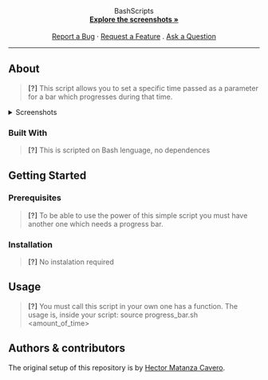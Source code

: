 
<div align="center">
  BashScripts
  <br />
  <a href="#about"><strong>Explore the screenshots »</strong></a>
  <br />
  <br />
  <a href="https://github.com/HectorMC02/Proyects/BashScripts/ProgressBar/issues/new?assignees=&labels=bug&template=01_BUG_REPORT.md&title=bug%3A+">Report a Bug</a>
  ·
  <a href="https://github.com/HectorMC02/Proyects/BashScripts/ProgressBar/issues/new?assignees=&labels=enhancement&template=02_FEATURE_REQUEST.md&title=feat%3A+">Request a Feature</a>
  .
  <a href="https://github.com/HectorMC02/Proyects/BashScripts/ProgressBar/issues/new?assignees=&labels=question&template=04_SUPPORT_QUESTION.md&title=support%3A+">Ask a Question</a>
</div>



---

## About

> **[?]**
> This script allows you to set a specific time passed as a parameter for a bar which progresses during that time.

<details>
<summary>Screenshots</summary>
<br>

|                       How to write the command                        |                           Execution of the script                      |
| :-------------------------------------------------------------------: | :--------------------------------------------------------------------: |
|<img src="docs/images/progress_init.png" title="progress_init" width="100%"> | <img src="docs/images/progress_exec.png" title="progress_exec" width="100%">|

</details>

### Built With

> **[?]**
> This is scripted on Bash lenguage, no dependences

## Getting Started

### Prerequisites

> **[?]**
> To be able to use the power of this simple script you must have another one which needs a progress bar.

### Installation

> **[?]**
> No instalation required

## Usage

> **[?]**
> You must call this script in your own one has a function.
> The usage is, inside your script:
        source progress_bar.sh <amount_of_time>

## Authors & contributors

The original setup of this repository is by [Hector Matanza Cavero](https://github.com/HectorMC02).

